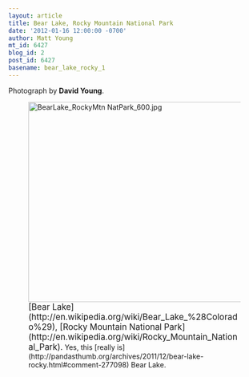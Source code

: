 ```yaml
---
layout: article
title: Bear Lake, Rocky Mountain National Park
date: '2012-01-16 12:00:00 -0700'
author: Matt Young
mt_id: 6427
blog_id: 2
post_id: 6427
basename: bear_lake_rocky_1
---
```

Photograph by **David Young**.

<figure>
<img src="/PT/uploads/2012/BearLake_RockyMtn%20NatPark_600.jpg" alt="BearLake_RockyMtn NatPark_600.jpg" width="600" height="400" />
<figcaption markdown="span">
<big>[Bear Lake](http://en.wikipedia.org/wiki/Bear_Lake_%28Colorado%29), [Rocky Mountain National Park](http://en.wikipedia.org/wiki/Rocky_Mountain_National_Park).</big> Yes, this [really is](http://pandasthumb.org/archives/2011/12/bear-lake-rocky.html#comment-277098) Bear Lake.

</figcaption>
</figure>
